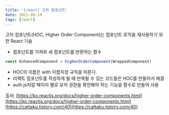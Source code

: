 ```yaml
---
title: '[react] 고차 컴포넌트'
date: 2021-08-19
tags: [react]
---
```


고차 컴포넌트(HOC, Higher Order Component)는 컴포넌트 로직을 재사용하기 위한 React 기술

- 컴포넌트를 가져와 새 컴포넌트를 반환하는 함수

```js
const EnhancedComponent = higherOrderComponent(WrappedComponent)
```

- HOC의 이름은 with 이름지정 규칙을 따른다.
- 리액트 컴포넌트를 작성하게 될 때 반복될 수 있는 코드들은 HOC를 만들어서 해결
- auth.js처럼 페이지 별로 유저 권한을 확안해야 하는 기능을 함수로 만들어 사용

출처: [https://ko.reactjs.org/docs/higher-order-components.html](https://ko.reactjs.org/docs/higher-order-components.html)
[https://cattaku.tistory.com/40](https://cattaku.tistory.com/40)
